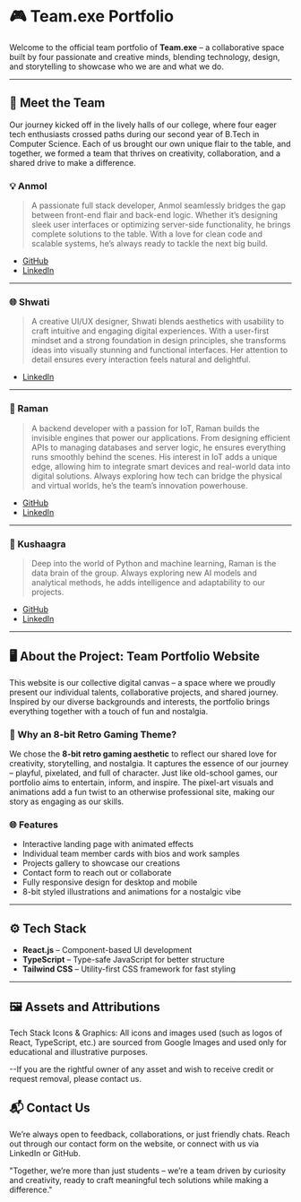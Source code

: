 # 🎮 Team.exe Portfolio

Welcome to the official team portfolio of **Team.exe** – a collaborative space built by four passionate and creative minds, blending technology, design, and storytelling to showcase who we are and what we do.

---

## 👥 Meet the Team

Our journey kicked off in the lively halls of our college, where four eager tech enthusiasts crossed paths during our second year of B.Tech in Computer Science. Each of us brought our own unique flair to the table, and together, we formed a team that thrives on creativity, collaboration, and a shared drive to make a difference.

### 💡 Anmol
> A passionate full stack developer, Anmol seamlessly bridges the gap between front-end flair and back-end logic. Whether it’s designing sleek user interfaces or optimizing server-side functionality, he brings complete solutions to the table. With a love for clean code and scalable systems, he’s always ready to tackle the next big build.

- [GitHub](https://github.com/ANMOLJENA)  
- [LinkedIn](https://www.linkedin.com/in/anmol-jena89/)

---

### 🌐 Shwati
> A creative UI/UX designer, Shwati blends aesthetics with usability to craft intuitive and engaging digital experiences. With a user-first mindset and a strong foundation in design principles, she transforms ideas into visually stunning and functional interfaces. Her attention to detail ensures every interaction feels natural and delightful.

- [LinkedIn](https://www.linkedin.com/in/shwati-khilar-019476344/)

---

### 🧠 Raman
> A backend developer with a passion for IoT, Raman builds the invisible engines that power our applications. From designing efficient APIs to managing databases and server logic, he ensures everything runs smoothly behind the scenes. His interest in IoT adds a unique edge, allowing him to integrate smart devices and real-world data into digital solutions. Always exploring how tech can bridge the physical and virtual worlds, he’s the team’s innovation powerhouse.

- [GitHub](www.github.com/ramanbuchha)  
- [LinkedIn](https://www.linkedin.com/in/ramanbuchha/)

---

### 📡 Kushaagra
> Deep into the world of Python and machine learning, Raman is the data brain of the group. Always exploring new AI models and analytical methods, he adds intelligence and adaptability to our projects.

- [GitHub](https://github.com/maskedgojo)  
- [LinkedIn](https://www.linkedin.com/in/kushaagra-singh-1ba142282/)

---

## 🖥️ About the Project: Team Portfolio Website

This website is our collective digital canvas – a space where we proudly present our individual talents, collaborative projects, and shared journey. Inspired by our diverse backgrounds and interests, the portfolio brings everything together with a touch of fun and nostalgia.

### 🎨 Why an 8-bit Retro Gaming Theme?

We chose the **8-bit retro gaming aesthetic** to reflect our shared love for creativity, storytelling, and nostalgia. It captures the essence of our journey – playful, pixelated, and full of character. Just like old-school games, our portfolio aims to entertain, inform, and inspire. The pixel-art visuals and animations add a fun twist to an otherwise professional site, making our story as engaging as our skills.

### 🌐 Features

- Interactive landing page with animated effects
- Individual team member cards with bios and work samples
- Projects gallery to showcase our creations
- Contact form to reach out or collaborate
- Fully responsive design for desktop and mobile
- 8-bit styled illustrations and animations for a nostalgic vibe

---

## ⚙️ Tech Stack

- **React.js** – Component-based UI development  
- **TypeScript** – Type-safe JavaScript for better structure  
- **Tailwind CSS** – Utility-first CSS framework for fast styling  

---

## 🖼️ Assets and Attributions
Tech Stack Icons & Graphics: All icons and images used (such as logos of React, TypeScript, etc.) are sourced from Google Images and used only for educational and illustrative purposes.

--If you are the rightful owner of any asset and wish to receive credit or request removal, please contact us.

## 📬 Contact Us
We’re always open to feedback, collaborations, or just friendly chats. Reach out through our contact form on the website, or connect with us via LinkedIn or GitHub.

"Together, we’re more than just students – we’re a team driven by curiosity and creativity, ready to craft meaningful tech solutions while making a difference."
